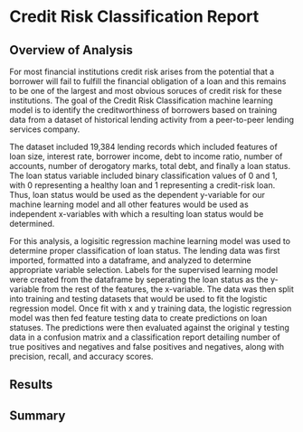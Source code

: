 # Credit Risk Classification Report

## Overview of Analysis

For most financial institutions credit risk arises from the potential that a borrower will fail to fulfill the financial obligation of a loan and this remains to be one of the largest and most obvious soruces of credit risk for these institutions. The goal of the Credit Risk Classification machine learning model is to identify the creditworthiness of borrowers based on training data from a dataset of historical lending activity from a peer-to-peer lending services company.

The dataset included 19,384 lending records which included features of loan size, interest rate, borrower income, debt to income ratio, number of accounts, number of derogatory marks, total debt, and finally a loan status. The loan status variable included binary classification values of 0 and 1, with 0 representing a healthy loan and 1 representing a credit-risk loan. Thus, loan status would be used as the dependent y-variable for our machine learning model and all other features would be used as independent x-variables with which a resulting loan status would be determined.

For this analysis, a logisitic regression machine learning model was used to determine proper classification of loan status. The lending data was first imported, formatted into a dataframe, and analyzed to determine appropriate variable selection. Labels for the supervised learning model were created from the dataframe by seperating the loan status as the y-variable from the rest of the features, the x-variable. The data was then split into training and testing datasets that would be used to fit the logistic regression model. Once fit with x and y training data, the logistic regression model was then fed feature testing data to create predictions on loan statuses. The predictions were then evaluated against the original y testing data in a confusion matrix and a classification report detailing number of true positives and negatives and false positives and negatives, along with precision, recall, and accuracy scores.

## Results

## Summary
